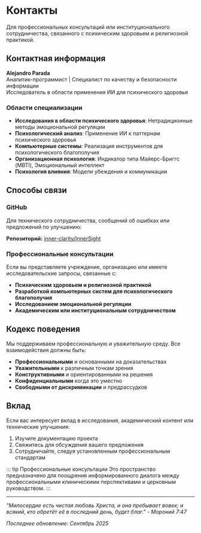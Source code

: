 # Контакты

Для профессиональных консультаций или институционального сотрудничества, связанного с психическим здоровьем и религиозной практикой.

## Контактная информация

**Alejandro Parada**  
Аналитик-программист | Специалист по качеству и безопасности информации  
Исследователь в области применения ИИ для психического здоровья

### Области специализации

- **Исследования в области психического здоровья**: Нетрадиционные методы эмоциональной регуляции
- **Психологический анализ**: Применение ИИ к паттернам психического здоровья
- **Компьютерные системы**: Реализация инструментов для психологического благополучия
- **Организационная психология**: Индикатор типа Майерс-Бриггс (MBTI), Эмоциональный интеллект
- **Психология влияния**: Модели убеждения и коммуникации

## Способы связи

### GitHub
Для технического сотрудничества, сообщений об ошибках или предложений по улучшению:

**Репозиторий:** [inner-clarity/InnerSight](https://github.com/inner-clarity/InnerSight)

### Профессиональные консультации

Если вы представляете учреждение, организацию или имеете исследовательские запросы, связанные с:

- **Психическим здоровьем и религиозной практикой**
- **Разработкой компьютерных систем для психологического благополучия**
- **Исследованием эмоциональной регуляции**
- **Академическим или институциональным сотрудничеством**

## Кодекс поведения

Мы поддерживаем профессиональную и уважительную среду. Все взаимодействия должны быть:
- **Профессиональными** и основанными на доказательствах
- **Уважительными** к различным точкам зрения
- **Конструктивными** и ориентированными на решения
- **Конфиденциальными** когда это уместно
- **Свободными от дискриминации** и предрассудков

## Вклад

Если вас интересует вклад в исследования, академический контент или технические улучшения:

1. Изучите документацию проекта
2. Свяжитесь для обсуждения вашего предложения
3. Сотрудничайте, следуя установленным профессиональным стандартам

::: tip Профессиональные консультации
Это пространство предназначено для поощрения информированного диалога между профессиональными клиническими перспективами и церковным руководством.
:::

---

*"Милосердие есть чистая любовь Христа, и она пребывает вовек; и всякий, кто обретёт её в последний день, будет благ." - Мороний 7:47*

*Последнее обновление: Сентябрь 2025*